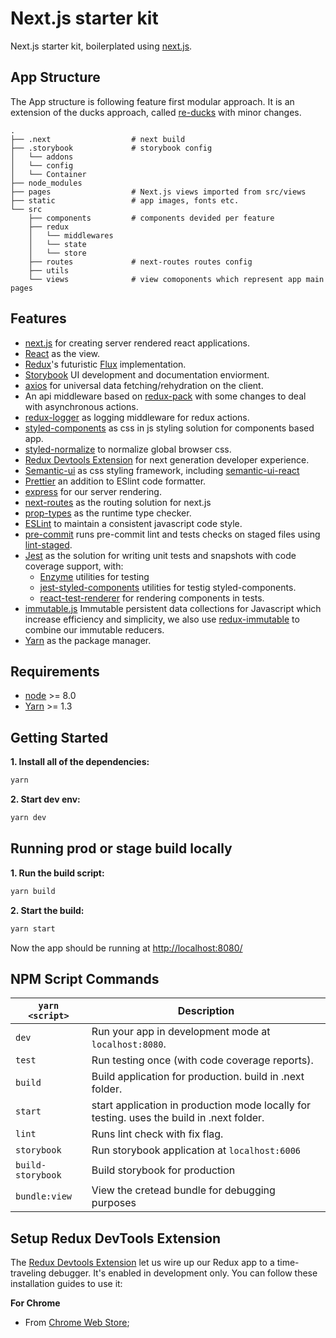# Next.js starter kit

Next.js starter kit, boilerplated using [next.js](https://github.com/zeit/next.js/).

## App Structure

The App structure is following feature first modular approach.
It is an extension of the ducks approach, called [re-ducks](https://github.com/alexnm/re-ducks) with minor changes.

```
.
├── .next                  # next build
├── .storybook             # storybook config
│   └── addons
│   └── config
│   └── Container
├── node_modules
├── pages                  # Next.js views imported from src/views
├── static                 # app images, fonts etc.
└── src
    ├── components         # components devided per feature
    ├── redux
    │   └── middlewares
    │   └── state
    │   └── store
    ├── routes             # next-routes routes config
    ├── utils
    └── views              # view comoponents which represent app main pages
```

## Features

+ [next.js](https://github.com/zeit/next.js/) for creating server rendered react applications.
+ [React](https://facebook.github.io/react/) as the view.
+ [Redux](https://github.com/reactjs/redux)'s futuristic [Flux](https://facebook.github.io/react/blog/2014/05/06/flux.html) implementation.
+ [Storybook](https://storybook.js.org/) UI development and documentation enviorment.
+ [axios](https://github.com/mzabriskie/axios) for universal data fetching/rehydration on the client.
+ An api middleware based on [redux-pack](https://github.com/lelandrichardson/redux-pack) with some changes to deal with asynchronous actions.
+ [redux-logger](https://github.com/evgenyrodionov/redux-logger) as logging middleware for redux actions.
+ [styled-components](https://github.com/styled-components/styled-components) as css in js styling solution for components based app.
+ [styled-normalize](https://github.com/sergeysova/styled-normalize) to normalize global browser css.
+ [Redux Devtools Extension](https://github.com/zalmoxisus/redux-devtools-extension) for next generation developer experience.
+ [Semantic-ui](https://semantic-ui.com/) as css styling framework, including [semantic-ui-react](https://react.semantic-ui.com/introduction)
+ [Prettier](https://github.com/prettier/prettier) an addition to ESlint code formatter.
+ [express](https://github.com/expressjs/express) for our server rendering.
+ [next-routes](https://github.com/fridays/next-routes) as the routing solution for next.js
+ [prop-types](https://github.com/facebook/prop-types) as the runtime type checker.
+ [ESLint](http://eslint.org/) to maintain a consistent javascript code style.
+ [pre-commit](https://github.com/observing/pre-commit) runs pre-commit lint and tests checks on staged files using [lint-staged](https://github.com/okonet/lint-staged).
+ [Jest](https://facebook.github.io/jest/) as the solution for writing unit tests and snapshots with code coverage support, with: 
  - [Enzyme](https://github.com/airbnb/enzyme) utilities for testing 
  - [jest-styled-components](https://github.com/styled-components/jest-styled-components) utilities for testig styled-components.
  - [react-test-renderer](https://github.com/facebook/react/tree/master/packages/react-test-renderer) for rendering components in tests.
+ [immutable.js](https://github.com/facebook/immutable-js/) Immutable persistent data collections for Javascript which increase efficiency and simplicity, we also use [redux-immutable](https://github.com/gajus/redux-immutable) to combine our immutable reducers.
+ [Yarn](https://yarnpkg.com/lang/en/) as the package manager.

## Requirements

* [node](https://nodejs.org/en/) >= 8.0
* [Yarn](https://yarnpkg.com/en/) >= 1.3

## Getting Started

**1. Install all of the dependencies:**

```bash
yarn
```

**2. Start dev env:**

```bash
yarn dev 
```

## Running prod or stage build locally

**1. Run the build script:**

```bash
yarn build
```

**2. Start the build:**

```bash
yarn start
```

Now the app should be running at [http://localhost:8080/](http://localhost:8080/)

## NPM Script Commands

| `yarn <script>`    | Description                                                                                |
| ------------------ | ------------------------------------------------------------------------------------------ |
| `dev`            | Run your app in development mode at `localhost:8080`.           |
| `test`             | Run testing once (with code coverage reports).                                             |
| `build`       | Build application for production. build in .next folder.                                             |
| `start`       | start application in production mode locally for testing. uses the build in .next folder.                                             |                                       |
| `lint`             | Runs lint check with fix flag.                                             |
| `storybook`             | Run storybook application at `localhost:6006`                                             |
| `build-storybook`             | Build storybook for production                                             |
| `bundle:view`             | View the cretead bundle for debugging purposes                                             |

## Setup Redux DevTools Extension

The [Redux Devtools Extension](https://github.com/zalmoxisus/redux-devtools-extension) let us wire up our Redux app to a time-traveling debugger. It's enabled in development only. You can follow these installation guides to use it:

**For Chrome**

* From [Chrome Web Store](https://chrome.google.com/webstore/detail/redux-devtools/lmhkpmbekcpmknklioeibfkpmmfibljd);
